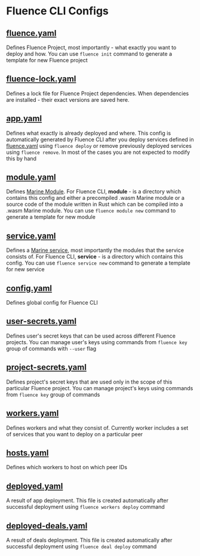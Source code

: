 # Fluence CLI Configs

## [fluence.yaml](./fluence.md)

Defines Fluence Project, most importantly - what exactly you want to deploy and how. You can use `fluence init` command to generate a template for new Fluence project
## [fluence-lock.yaml](./fluence-lock.md)

Defines a lock file for Fluence Project dependencies. When dependencies are installed - their exact versions are saved here.
## [app.yaml](./app.md)

Defines what exactly is already deployed and where. This config is automatically generated by Fluence CLI after you deploy services defined in [fluence.yaml](./fluence.md) using `fluence deploy` or remove previously deployed services using `fluence remove`. In most of the cases you are not expected to modify this by hand
## [module.yaml](./module.md)

Defines [Marine Module](https://fluence.dev/docs/build/concepts/#modules). For Fluence CLI, **module** - is a directory which contains this config and either a precompiled .wasm Marine module or a source code of the module written in Rust which can be compiled into a .wasm Marine module. You can use `fluence module new` command to generate a template for new module
## [service.yaml](./service.md)

Defines a [Marine service](https://fluence.dev/docs/build/concepts/#services), most importantly the modules that the service consists of. For Fluence CLI, **service** - is a directory which contains this config. You can use `fluence service new` command to generate a template for new service
## [config.yaml](./config.md)

Defines global config for Fluence CLI
## [user-secrets.yaml](./user-secrets.md)

Defines user's secret keys that can be used across different Fluence projects. You can manage user's keys using commands from `fluence key` group of commands with `--user` flag
## [project-secrets.yaml](./project-secrets.md)

Defines project's secret keys that are used only in the scope of this particular Fluence project. You can manage project's keys using commands from `fluence key` group of commands
## [workers.yaml](./workers.md)

Defines workers and what they consist of. Currently worker includes a set of services that you want to deploy on a particular peer
## [hosts.yaml](./hosts.md)

Defines which workers to host on which peer IDs
## [deployed.yaml](./deployed.md)

A result of app deployment. This file is created automatically after successful deployment using `fluence workers deploy` command
## [deployed-deals.yaml](./deployed-deals.md)

A result of deals deployment. This file is created automatically after successful deployment using `fluence deal deploy` command